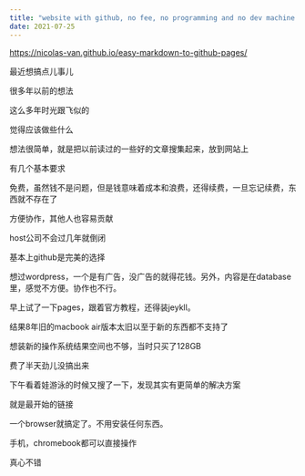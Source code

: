 ```yaml
---
title: "website with github, no fee, no programming and no dev machine needed"
date: 2021-07-25
---
```


<a href="https://nicolas-van.github.io/easy-markdown-to-github-pages/">https://nicolas-van.github.io/easy-markdown-to-github-pages/</a>

最近想搞点儿事儿

很多年以前的想法

这么多年时光跟飞似的

觉得应该做些什么

想法很简单，就是把以前读过的一些好的文章搜集起来，放到网站上

有几个基本要求

免费，虽然钱不是问题，但是钱意味着成本和浪费，还得续费，一旦忘记续费，东西就不存在了

方便协作，其他人也容易贡献

host公司不会过几年就倒闭

基本上github是完美的选择

想过wordpress，一个是有广告，没广告的就得花钱。另外，内容是在database里，感觉不方便。协作也不行。

早上试了一下pages，跟着官方教程，还得装jeykll。

结果8年旧的macbook air版本太旧以至于新的东西都不支持了

想装新的操作系统结果空间也不够，当时只买了128GB

费了半天劲儿没搞出来

下午看着娃游泳的时候又搜了一下，发现其实有更简单的解决方案

就是最开始的链接

一个browser就搞定了。不用安装任何东西。

手机，chromebook都可以直接操作

真心不错
